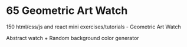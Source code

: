 # 65 Geometric Art Watch
 150 html/css/js and react mini exercises/tutorials - Geometric Art Watch

Abstract watch + Random background color generator